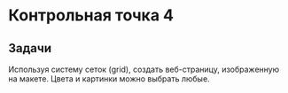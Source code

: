 # Контрольная точка 4

## Задачи
Используя систему сеток (grid), создать веб-страницу, изображенную на макете.
Цвета и картинки можно выбрать любые.

